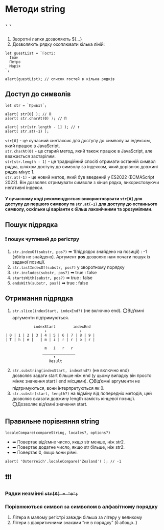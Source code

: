 # Методи **string**

## \` `
1. Зворотні лапки дозволяють ${…}
2. Дозволяють рядку охоплювати кілька ліній:
```
let guestList = `Гості:
  Іван
  Петро
  Марія
`;

alert(guestList); // список гостей в кілька рядків
```

## Доступ до символів
```
let str = `Привіт`;

alert( str[0] ); // П
alert( str.charAt(0) ); // П

alert( str[str.length - 1] ); // т
alert( str.at(-1) );
```
`str[0]` - це сучасний синтаксис для доступу до символу за індексом, який працює в JavaScript.
<br>
`str.charAt(0)` - це старий метод, який також працює в JavaScript, але вважається застарілим.
<br>
`str[str.length - 1]` - це традиційний спосіб отримати останній символ рядка, шляхом доступу до символу за індексом, який дорівнює довжині рядка мінус 1.
<br>
`str.at(-1)` - це новий метод, який був введений у ES2022 (ECMAScript 2022). Він дозволяє отримувати символи з кінця рядка, використовуючи негативні індекси. 
<br>
#### У сучасному коді рекомендується використовувати `str[0]` для доступу до першого символу та `str.at(-1)` для доступу до останнього символу, оскільки ці варіанти є більш лаконічними та зрозумілими. 

## Пошук підрядка
### ❗ пошук чутливий до регістру
1. `str.indexOf(substr, pos?)` ➡ 1(підрядок знайдено на позиції) : -1 (збігів не знайдено). Аргумент **pos** дозволяє нам почати пошук із заданої позиції.
2. `str.lastIndexOf(substr, pos?)` у зворотному порядку
3. `str.includes(substr, pos?)` ➡ true : false
4. `startsWith(substr, pos?)` ➡ true : false
5. `endsWith(substr, pos?)` ➡ true : false

## Отримання підрядка 
1. `str.slice(indexStart, indexEnd?)` (не включно end). ⭕Відʼємні аргументи підтримуються.
```
             indexStart        indexEnd
                  ↓               ↓
| 0 | 1 | 2 | 3 | 4 | 5 | 6 | 7 | 8 | 9 |
| T | h | e |   | m | i | r | r | o | r |

                  m   i   r   r
                 _______________
                      ↑
                    Result
```
2. `str.substring(indexStart, indexEnd?)` (не включно end) <br> дозволяє задати start більше ніж end (у цьому випадку він просто міняє значення start і end місцями). ⭕Відʼємні аргументи не підтримуються, вони інтерпретуються як 0.
3. `str.substr(start, length?)` на відміну від попередніх методів, цей дозволяє вказати довжину length замість кінцевої позиції. ⭕Дозволяє відʼємні значення start.

## Правильне порівняння string
`localeCompare(compareString, locales?, options?)`
- ➡ Повертає відʼємне число, якщо str менше, ніж str2.
- ➡ Повертає додатне число, якщо str більше, ніж str2.
- ➡ Повертає 0, якщо вони рівні.
```
alert( 'Österreich'.localeCompare('Zealand') ); // -1
```

## ❗❗❗ 
### Рядки незмінні ~~`str[0] = 'о';`~~
### Порівнюються символ за символом в алфавітному порядку
1. Літера в малому регістрі завжди більша за літеру у великому
2. Літери з діакритичними знаками “не в порядку” (`Ö` абощо..)
